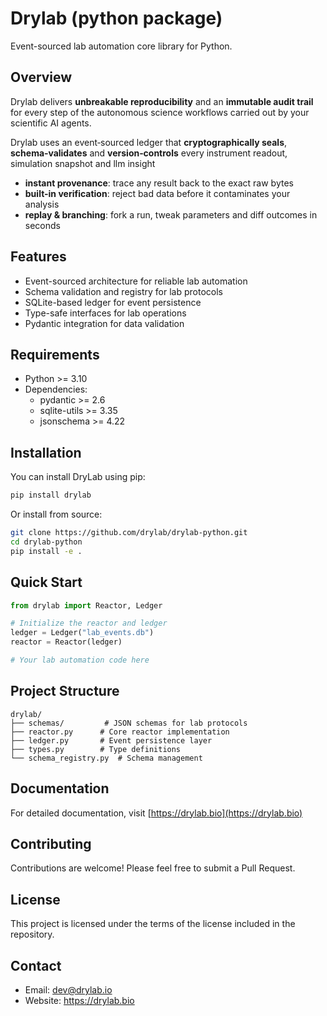 # Drylab (python package)

Event-sourced lab automation core library for Python.

## Overview

Drylab delivers **unbreakable reproducibility** and an **immutable audit trail** for every step of the autonomous science workflows carried out by your scientific AI agents.

Drylab uses an event‐sourced ledger that **cryptographically seals**, **schema‐validates** and **version‐controls** every instrument readout, simulation snapshot and llm insight

- **instant provenance**: trace any result back to the exact raw bytes
- **built-in verification**: reject bad data before it contaminates your analysis
- **replay & branching**: fork a run, tweak parameters and diff outcomes in seconds

## Features

- Event-sourced architecture for reliable lab automation
- Schema validation and registry for lab protocols
- SQLite-based ledger for event persistence
- Type-safe interfaces for lab operations
- Pydantic integration for data validation

## Requirements

- Python >= 3.10
- Dependencies:
  - pydantic >= 2.6
  - sqlite-utils >= 3.35
  - jsonschema >= 4.22

## Installation

You can install DryLab using pip:

```bash
pip install drylab
```

Or install from source:

```bash
git clone https://github.com/drylab/drylab-python.git
cd drylab-python
pip install -e .
```

## Quick Start

```python
from drylab import Reactor, Ledger

# Initialize the reactor and ledger
ledger = Ledger("lab_events.db")
reactor = Reactor(ledger)

# Your lab automation code here
```

## Project Structure

```
drylab/
├── schemas/         # JSON schemas for lab protocols
├── reactor.py      # Core reactor implementation
├── ledger.py       # Event persistence layer
├── types.py        # Type definitions
└── schema_registry.py  # Schema management
```

## Documentation

For detailed documentation, visit [https://drylab.bio](https://drylab.bio)

## Contributing

Contributions are welcome! Please feel free to submit a Pull Request.

## License

This project is licensed under the terms of the license included in the repository.

## Contact

- Email: dev@drylab.io
- Website: https://drylab.bio
